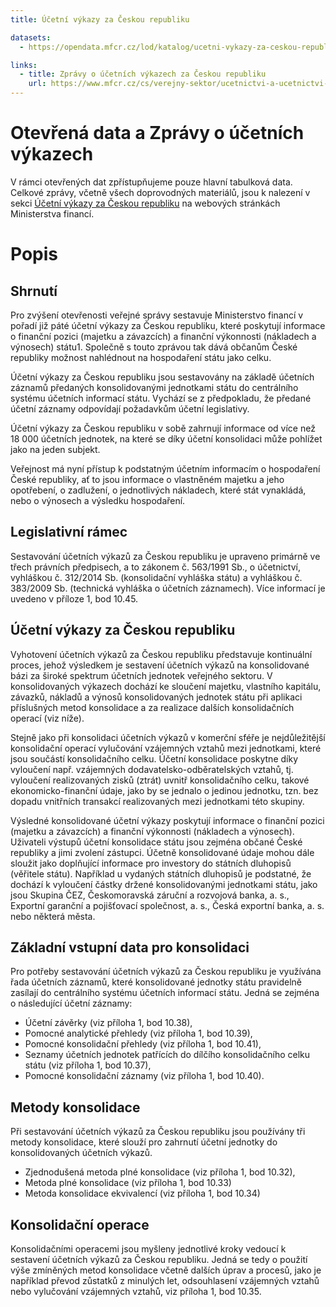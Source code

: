 ```yaml
---
title: Účetní výkazy za Českou republiku

datasets:
  - https://opendata.mfcr.cz/lod/katalog/ucetni-vykazy-za-ceskou-republiku

links:
  - title: Zprávy o účetních výkazech za Českou republiku 
    url: https://www.mfcr.cz/cs/verejny-sektor/ucetnictvi-a-ucetnictvi-statu/ucetni-reforma-verejnych-financi-ucetnic/ucetni-vykaznictvi-statu/ucetni-vykazy-za-ceskou-republiku
---
```


# Otevřená data a Zprávy o účetních výkazech

V rámci otevřených dat zpřístupňujeme pouze hlavní tabulková data. Celkové zprávy, včetně všech doprovodných materiálů, jsou k nalezení v sekci [Účetní výkazy za Českou republiku](https://www.mfcr.cz/cs/verejny-sektor/ucetnictvi-a-ucetnictvi-statu/ucetni-reforma-verejnych-financi-ucetnic/ucetni-vykaznictvi-statu/ucetni-vykazy-za-ceskou-republiku) na webových stránkách Ministerstva financí.

# Popis

## Shrnutí

Pro zvýšení otevřenosti veřejné správy sestavuje Ministerstvo financí v pořadí již páté účetní výkazy za Českou republiku, které poskytují informace o finanční pozici (majetku a závazcích) a finanční výkonnosti (nákladech a výnosech) státu1. Společně s touto zprávou tak dává občanům České republiky možnost nahlédnout na hospodaření státu jako celku.

Účetní výkazy za Českou republiku jsou sestavovány na základě účetních záznamů předaných konsolidovanými jednotkami státu do centrálního systému účetních informací státu. Vychází se z předpokladu, že předané účetní záznamy odpovídají požadavkům účetní legislativy.

Účetní výkazy za Českou republiku v sobě zahrnují informace od více než 18 000 účetních jednotek, na které se díky účetní konsolidaci může pohlížet jako na jeden subjekt.

Veřejnost má nyní přístup k podstatným účetním informacím o hospodaření České republiky, ať to jsou informace o vlastněném majetku a jeho opotřebení, o zadlužení, o jednotlivých nákladech, které stát vynakládá, nebo o výnosech a výsledku hospodaření.


## Legislativní rámec

Sestavování účetních výkazů za Českou republiku je upraveno primárně ve třech právních předpisech, a to zákonem č. 563/1991 Sb., o účetnictví, vyhláškou č. 312/2014 Sb. (konsolidační vyhláška státu) a vyhláškou č. 383/2009 Sb. (technická vyhláška o účetních záznamech). Více informací je uvedeno v příloze 1, bod 10.45.

## Účetní výkazy za Českou republiku

Vyhotovení účetních výkazů za Českou republiku představuje kontinuální proces, jehož výsledkem je sestavení účetních výkazů na konsolidované bázi za široké spektrum účetních jednotek veřejného sektoru. V konsolidovaných výkazech dochází ke sloučení majetku, vlastního kapitálu, závazků, nákladů a výnosů konsolidovaných jednotek státu při aplikaci příslušných metod konsolidace a za realizace dalších konsolidačních operací (viz níže).

Stejně jako při konsolidaci účetních výkazů v komerční sféře je nejdůležitější konsolidační operací vylučování vzájemných vztahů mezi jednotkami, které jsou součástí konsolidačního celku. Účetní konsolidace poskytne díky vyloučení např. vzájemných dodavatelsko-odběratelských vztahů, tj. vyloučení realizovaných zisků (ztrát) uvnitř konsolidačního celku, takové ekonomicko-finanční údaje, jako by se jednalo o jedinou jednotku, tzn. bez dopadu vnitřních transakcí realizovaných mezi jednotkami této skupiny.

Výsledné konsolidované účetní výkazy poskytují informace o finanční pozici (majetku a závazcích) a finanční výkonnosti (nákladech a výnosech). Uživateli výstupů účetní konsolidace státu jsou zejména občané České republiky a jimi zvolení zástupci. Účetně konsolidované údaje mohou dále sloužit jako doplňující informace pro investory do státních dluhopisů (věřitele státu). Například u vydaných státních dluhopisů je podstatné, že dochází k vyloučení částky držené konsolidovanými jednotkami státu, jako jsou Skupina ČEZ, Českomoravská záruční a rozvojová banka, a. s., Exportní garanční a pojišťovací společnost, a. s., Česká exportní banka, a. s. nebo některá města.

## Základní vstupní data pro konsolidaci

Pro potřeby sestavování účetních výkazů za Českou republiku je využívána řada účetních záznamů, které konsolidované jednotky státu pravidelně zasílají do centrálního systému účetních informací státu. Jedná se zejména o následující účetní záznamy:

 - Účetní závěrky (viz příloha 1, bod 10.38),
 - Pomocné analytické přehledy (viz příloha 1, bod 10.39),
 - Pomocné konsolidační přehledy (viz příloha 1, bod 10.41),
 - Seznamy účetních jednotek patřících do dílčího konsolidačního celku státu (viz příloha 1, bod 10.37),
 - Pomocné konsolidační záznamy (viz příloha 1, bod 10.40).

## Metody konsolidace

Při sestavování účetních výkazů za Českou republiku jsou používány tři metody konsolidace, které slouží pro zahrnutí účetní jednotky do konsolidovaných účetních výkazů.

 - Zjednodušená metoda plné konsolidace (viz příloha 1, bod 10.32),
 - Metoda plné konsolidace (viz příloha 1, bod 10.33)
 - Metoda konsolidace ekvivalencí (viz příloha 1, bod 10.34)

## Konsolidační operace

Konsolidačními operacemi jsou myšleny jednotlivé kroky vedoucí k sestavení účetních výkazů za Českou republiku. Jedná se tedy o použití výše zmíněných metod konsolidace včetně dalších úprav a procesů, jako je například převod zůstatků z minulých let, odsouhlasení vzájemných vztahů nebo vylučování vzájemných vztahů, viz příloha 1, bod 10.35.